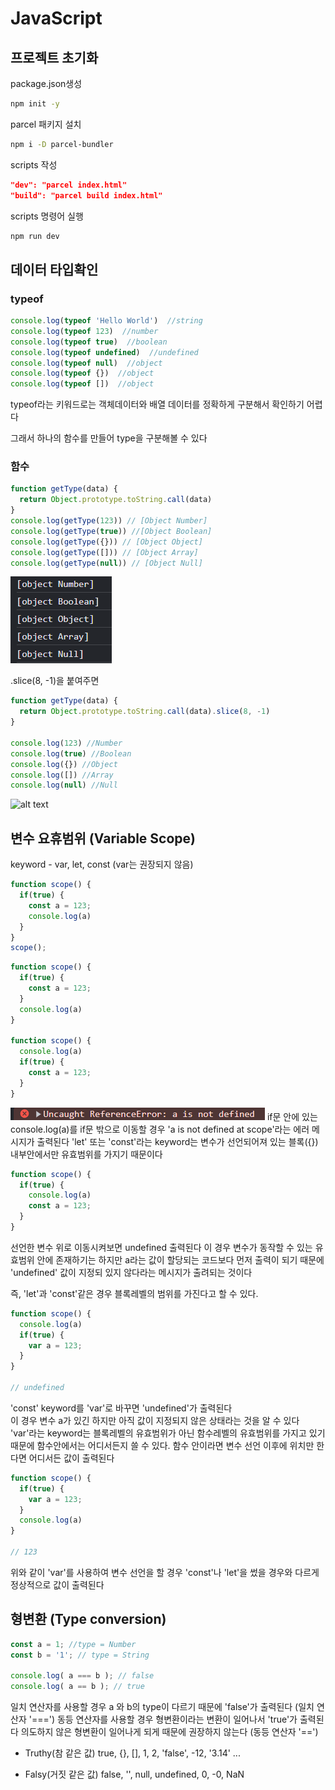 # JavaScript

## 프로젝트 초기화
package.json생성
```bash
npm init -y
```
parcel 패키지 설치
```bash
npm i -D parcel-bundler
```
scripts 작성
```json
"dev": "parcel index.html"
"build": "parcel build index.html"
```
scripts 명령어 실행
```bash
npm run dev
```

## 데이터 타입확인

### typeof
```javascript
console.log(typeof 'Hello World')  //string
console.log(typeof 123)  //number
console.log(typeof true)  //boolean
console.log(typeof undefined)  //undefined
console.log(typeof null)  //object
console.log(typeof {})  //object
console.log(typeof [])  //object
```

typeof라는 키워드로는 객체데이터와 배열 데이터를 정확하게 구분해서 확인하기 어렵다

그래서 하나의 함수를 만들어 type을 구분해볼 수 있다

### 함수
```javascript
function getType(data) {
  return Object.prototype.toString.call(data)
}
console.log(getType(123)) // [Object Number]
console.log(getType(true)) //[Object Boolean]
console.log(getType({})) // [Object Object]
console.log(getType([])) // [Object Array]
console.log(getType(null)) // [Object Null]
```
![alt text](assets/getType.png)

.slice(8, -1)을 붙여주면
```javascript
function getType(data) {
  return Object.prototype.toString.call(data).slice(8, -1)
}

console.log(123) //Number
console.log(true) //Boolean
console.log({}) //Object
console.log([]) //Array
console.log(null) //Null
```
![alt text](asstes/slice.png)

## 변수 요휴범위 (Variable Scope)
keyword - var, let, const (var는 권장되지 않음)
```javascript
function scope() {
  if(true) {
    const a = 123;
    console.log(a)
  }
}
scope();
```

```javascript
function scope() {
  if(true) {
    const a = 123;
  }
  console.log(a)
}

function scope() {
  console.log(a)
  if(true) {
    const a = 123;
  }
}
```
![alt text](image.png)
if문 안에 있는 console.log(a)를 if문 밖으로 이동할 경우 'a is not defined at scope'라는 에러 메시지가 출력된다
'let' 또는 'const'라는 keyword는 변수가 선언되어져 있는 블록({}) 내부안에서만 유효범위를 가지기 때문이다

```javascript
function scope() {
  if(true) {
    console.log(a)
    const a = 123;
  }
}
```
선언한 변수 위로 이동시켜보면 undefined 출력된다
이 경우 변수가 동작할 수 있는 유효범위 안에 존재하기는 하지만 a라는 값이 할당되는 코드보다 먼저 출력이 되기 때문에 'undefined' 값이 지정되 있지 않다라는 메시지가 출려되는 것이다

즉, 'let'과 'const'같은 경우 블록레벨의 범위를 가진다고 할 수 있다.

```javascript
function scope() {
  console.log(a)
  if(true) {
    var a = 123;
  }
}

// undefined
```
'const' keyword를 'var'로 바꾸면 'undefined'가 출력된다   
이 경우 변수 a가 있긴 하지만 아직 값이 지정되지 않은 상태라는 것을 알 수 있다
'var'라는 keyword는 블록레벨의 유효범위가 아닌 함수레벨의 유효범위를 가지고 있기 때문에 함수안에서는 어디서든지 쓸 수 있다.
함수 안이라면 변수 선언 이후에 위치만 한다면 어디서든 값이 출력된다

```javascript
function scope() {
  if(true) {
    var a = 123;
  }
  console.log(a)
}

// 123
```
위와 같이 'var'를 사용하여 변수 선언을 할 경우 'const'나 'let'을 썼을 경우와 다르게 정상적으로 값이 출력된다


## 형변환 (Type conversion)
```javascript
const a = 1; //type = Number
const b = '1'; // type = String

console.log( a === b ); // false
console.log( a == b ); // true
```
일치 연산자를 사용할 경우 a 와 b의 type이 다르기 때문에 'false'가 출력된다
 (일치 연산자 '===')
동등 연산자를 사용할 경우 형변환이라는 변환이 일어나서 'true'가 출력된다 
의도하지 않은 형변환이 일어나게 되게 때문에 권장하지 않는다
 (동등 연산자 '==')

 - Truthy(참 같은 값)
 true, {}, [], 1, 2, 'false', -12, '3.14' ...

 - Falsy(거짓 같은 값) 
 false, '', null, undefined, 0, -0, NaN












